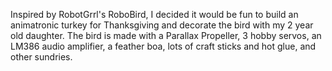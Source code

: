 Inspired by RobotGrrl's RoboBird, I decided it would be fun to build an animatronic turkey for Thanksgiving and decorate the bird with my 2 year old daughter. The bird is made with a Parallax Propeller, 3 hobby servos, an LM386 audio amplifier, a feather boa, lots of craft sticks and hot glue, and other sundries.
